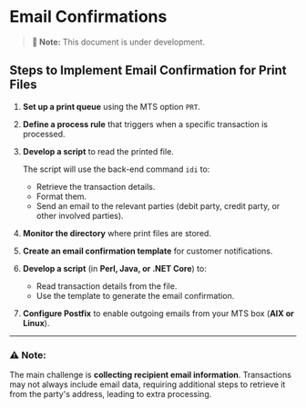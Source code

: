 # Email Confirmations

> **📌 Note:** This document is under development.



## Steps to Implement Email Confirmation for Print Files

1. **Set up a print queue** using the MTS option `PRT`.
2. **Define a process rule** that triggers when a specific transaction is processed.
3. **Develop a script** to read the printed file.

   The script will use the back-end command `idi` to:
   - Retrieve the transaction details.
   - Format them.
   - Send an email to the relevant parties (debit party, credit party, or other involved parties).

4. **Monitor the directory** where print files are stored.
5. **Create an email confirmation template** for customer notifications.
6. **Develop a script** (in **Perl, Java, or .NET Core**) to:
   - Read transaction details from the file.
   - Use the template to generate the email confirmation.
7. **Configure Postfix** to enable outgoing emails from your MTS box (**AIX or Linux**).

---

### ⚠️ Note:
The main challenge is **collecting recipient email information**. Transactions may not always include email data, requiring additional steps to retrieve it from the party's address, leading to extra processing.
